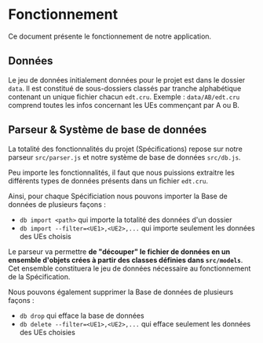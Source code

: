 # Fonctionnement
Ce document présente le fonctionnement de notre application.

## Données
Le jeu de données initialement données pour le projet est dans le dossier `data`. Il est constitué de sous-dossiers classés par tranche alphabétique contenant un unique fichier chacun `edt.cru`. 
Exemple : `data/AB/edt.cru` comprend toutes les infos concernant les UEs commençant par A ou B.

## Parseur & Système de base de données
La totalité des fonctionnalités du projet (Spécifications) repose sur notre parseur `src/parser.js` et notre système de base de données `src/db.js`.

Peu importe les fonctionnalités, il faut que nous puissions extraitre les différents types de données présents dans un fichier `edt.cru`. 

Ainsi, pour chaque Spécificiation nous pouvons importer la Base de données de plusieurs façons :
 - `db import <path>` qui importe la totalité des données d'un dossier
 - `db import --filter=<UE1>,<UE2>,...` qui importe seulement les données des UEs choisis
 
Le parseur va permettre **de "découper" le fichier de données en un ensemble d'objets crées à partir des classes définies dans `src/models`**. Cet ensemble constituera le jeu de données nécessaire au fonctionnement de la Spécification.

Nous pouvons également supprimer la Base de données de plusieurs façons :
 - `db drop` qui efface la base de données
 - `db delete --filter=<UE1>,<UE2>,...` qui efface seulement les données des UEs choisies
